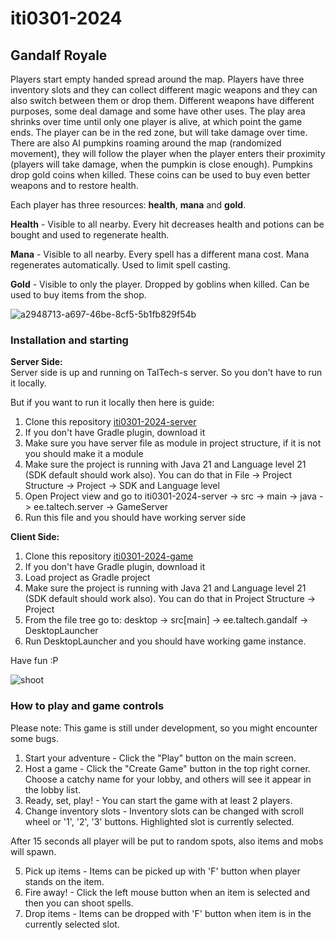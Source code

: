 # iti0301-2024
## Gandalf Royale

Players start empty handed spread around the map. Players have three inventory slots and they can collect different magic weapons and they can also switch between them or drop them. Different weapons have different purposes, some deal damage and some have other uses. The play area shrinks over time until only one player is alive, at which point the game ends. The player can be in the red zone, but will take damage over time.
There are also AI pumpkins roaming around the map (randomized movement), they will follow the player when the player enters their proximity (players will take damage, when the pumpkin is close enough). Pumpkins drop gold coins when killed. These coins can be used to buy even better weapons and to restore health.

Each player has three resources: **health**, **mana** and **gold**.

**Health** - Visible to all nearby. Every hit decreases health and potions can be bought and used to regenerate health.

**Mana** - Visible to all nearby. Every spell has a different mana cost. Mana regenerates automatically. Used to limit spell casting.

**Gold** - Visible to only the player. Dropped by goblins when killed. Can be used to buy items from the shop.

![a2948713-a697-46be-8cf5-5b1fb829f54b](https://github.com/user-attachments/assets/4dbc56b5-9190-4f43-8014-8970be2d6957)

 

### Installation and starting

**Server Side:** <br>
Server side is up and running on TalTech-s server. So you don't have to run it locally.

But if you want to run it locally then here is guide:
1. Clone this repository [iti0301-2024-server](https://gitlab.cs.taltech.ee/rkilks/iti0301-2024-server)
2. If you don't have Gradle plugin, download it
3. Make sure you have server file as module in project structure, if it is not you should make it a module
4. Make sure the project is running with Java 21 and Language level 21 (SDK default should work also). You can do that in File -> Project Structure -> Project -> SDK and Language level
5. Open Project view and go to iti0301-2024-server -> src -> main -> java -> ee.taltech.server -> GameServer
6. Run this file and you should have working server side

**Client Side:** <br>
1. Clone this repository [iti0301-2024-game](https://gitlab.cs.taltech.ee/rkilks/iti0301-2024-game)
2. If you don't have Gradle plugin, download it
3. Load project as Gradle project
4. Make sure the project is running with Java 21 and Language level 21 (SDK default should work also). You can do that in Project Structure -> Project
5. From the file tree go to: desktop -> src\[main\] -> ee.taltech.gandalf -> DesktopLauncher
6. Run DesktopLauncher and you should have working game instance.

Have fun :P

![shoot](https://github.com/user-attachments/assets/ba39be0a-dcf0-4fb9-8c89-6d1b5ce48948)


### How to play and game controls

Please note: This game is still under development, so you might encounter some bugs.

1. Start your adventure - Click the "Play" button on the main screen.
2. Host a game - Click the "Create Game" button in the top right corner. Choose a catchy name for your lobby, and others will see it appear in the lobby list.
3. Ready, set, play! - You can start the game with at least 2 players.
4. Change inventory slots - Inventory slots can be changed with scroll wheel or '1', '2', '3' buttons. Highlighted slot is currently selected.

After 15 seconds all player will be put to random spots, also items and mobs will spawn.

5. Pick up items - Items can be picked up with 'F' button when player stands on the item.
6. Fire away! - Click the left mouse button when an item is selected and then you can shoot spells.
7. Drop items - Items can be dropped with 'F' button when item is in the currently selected slot.
